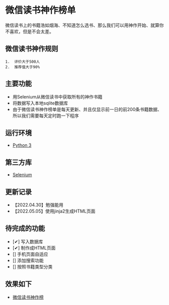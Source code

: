微信读书神作榜单
=================

微信读书上的书籍浩如烟海、不知道怎么选书、那么我们可以用神作开始、就算你不喜欢，但是不会太差。

## 微信读书神作规则
	1.	评价大于500人
	2.	推荐值大于90%


## 主要功能


- 用Selenium从微信读书中获取所有的神作书籍
- 将数据写入本地sqlite数据库
- 由于微信读书神作榜单是每天更新、并且仅显示前一日的前200条书籍数据、所以我们需要每天定时跑一下程序


## 运行环境

- [Python 3](https://www.python.org/)

## 第三方库

- [Selenium](https://www.selenium.dev/)

## 更新记录
- 【2022.04.30】勉强能用
- 【2022.05.05】使用jinja2生成HTML页面

## 待完成的功能
- [✔] 写入数据库
- [✔] 制作成HTML页面
- [] 手机页面自适应
- [] 添加搜索功能
- [] 按照书籍类型分类

## 效果如下
- [微信读书神作榜](http://smarttesting.cn/weread/godly.html)
